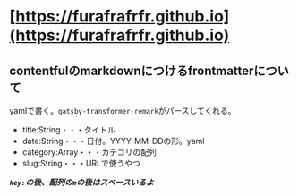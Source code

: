 # [https://furafrafrfr.github.io](https://furafrafrfr.github.io)
## contentfulのmarkdownにつけるfrontmatterについて
yamlで書く。`gatsby-transformer-remark`がパースしてくれる。
- title:String・・・タイトル
- date:String・・・日付。YYYY-MM-DDの形。yaml
- category:Array<String>・・・カテゴリの配列
- slug:String・・・URLで使うやつ

***`key:`の後、配列の`m`の後はスペースいるよ***
